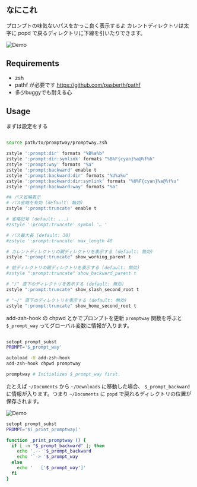 
## なにこれ

プロンプトの味気ないパスをかっこ良く表示するよ
カレントディレクトリは太字に popd で戻るディレクトリに下線を引いたりできます。

![Demo](https://raw.github.com/pasberth/promptway/master/demo/promptway.png)

## Requirements

* zsh
* pathf が必要です <https://github.com/pasberth/pathf>
* 多少buggyでも耐える心

## Usage

まずは設定をする

```sh

source path/to/promptway/promptway.zsh

zstyle ':prompt:dir' formats "%B%a%b"
zstyle ':prompt:dir:symlink' formats "%B%F{cyan}%a@%f%b"
zstyle ':prompt:way' formats "%a"
zstyle ':prompt:backward' enable t
zstyle ':prompt:backward:dir' formats "%U%a%u"
zstyle ':prompt:backward:dir:symlink' formats "%U%F{cyan}%a@%f%u"
zstyle ':prompt:backward:way' formats "%a"

## パス省略表示
# パス省略を有効 (default: 無効)
zstyle ':prompt:truncate' enable t

# 省略記号 (default: ...)
#zstyle ':prompt:truncate' symbol '… '

# パス最大長 (default: 30)
#zstyle ':prompt:truncate' max_length 40

# カレントディレクトリの親ディレクトリを表示する (default: 無効)
zstyle ":prompt:truncate" show_working_parent t

# 前ディレクトリの親ディレクトリを表示する (default: 無効)
#zstyle ":prompt:truncate" show_backward_parent t

# "/" 直下のディレクトリを表示する (default: 無効)
zstyle ":prompt:truncate" show_slash_second_root t

# "~/" 直下のディレクトリを表示する (default: 無効)
zstyle ":prompt:truncate" show_home_second_root t
```

add-zsh-hook の chpwd とかでプロンプトを更新
`promptway` 関数を呼ぶと `$_prompt_way` ってグローバル変数に情報が入ります。

```sh

setopt prompt_subst
PROMPT='$_prompt_way'

autoload -U add-zsh-hook
add-zsh-hook chpwd promptway

promptway # Initializes $_prompt_way first.
```

たとえば `~/Documents` から `~/Downloads` に移動した場合、 `$_prompt_backward` に情報が入ります。つまり `~/Documents` に `popd` で戻れるディレクトリの位置が保存されます。

![Demo](https://raw.github.com/pasberth/promptway/master/demo/promptbackward.png)

```sh
setopt prompt_subst
PROMPT='$(_print_promptway)'

function _print_promptway () {
  if [ -n "$_prompt_backward" ]; then
    echo ',-- '$_prompt_backward
    echo '`-> '$_prompt_way
  else
    echo '   ['$_prompt_way']'
  fi
}
```
